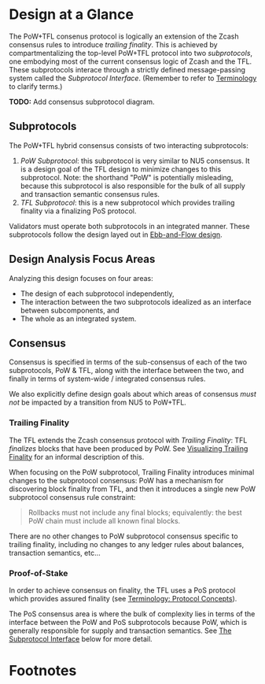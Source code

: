 # Design at a Glance

The PoW+TFL consenus protocol is logically an extension of the Zcash consensus rules to introduce *trailing finality*. This is achieved by compartmentalizing the top-level PoW+TFL protocol into two *subprotocols*, one embodying most of the current consensus logic of Zcash and the TFL. These subprotocols interace through a strictly defined message-passing system called the *Subprotocol Interface*. (Remember to refer to [Terminology](../terminology.md) to clarify terms.)

**TODO:** Add consensus subprotocol diagram.

## Subprotocols

The PoW+TFL hybrid consensus consists of two interacting subprotocols:

1. *PoW Subprotocol*: this subprotocol is very similar to NU5 consensus. It is a design goal of the TFL design to minimize changes to this subprotocol. Note: the shorthand "PoW" is potentially misleading, because this subprotocol is also responsible for the bulk of all supply and transaction semantic consensus rules.
2. *TFL Subprotocol*: this is a new subprotocol which provides trailing finality via a finalizing PoS protocol.

Validators must operate both subprotocols in an integrated manner. These subprotocols follow the design layed out in [Ebb-and-Flow design](../references.md#ebb-and-flow-protocols).

## Design Analysis Focus Areas

Analyzing this design focuses on four areas:

- The design of each subprotocol independently,
- The interaction between the two subprotocols idealized as an interface between subcomponents, and
- The whole as an integrated system.

## Consensus

Consensus is specified in terms of the sub-consensus of each of the two subprotocols, PoW & TFL, along with the interface between the two, and finally in terms of system-wide / integrated consensus rules.

We also explicitly define design goals about which areas of consensus _must not_ be impacted by a transition from NU5 to PoW+TFL.

### Trailing Finality

The TFL extends the Zcash consensus protocol with *Trailing Finality*: TFL *finalizes* blocks that have been produced by PoW. See [Visualizing Trailing Finality](../introduction/visualizing-trailing-finality.md) for an informal description of this.

When focusing on the PoW subprotocol, Trailing Finality introduces minimal changes to the subprotocol consensus: PoW has a mechanism for discovering block finality from TFL, and then it introduces a single new PoW subprotocol consensus rule constraint:

> Rollbacks must not include any final blocks; equivalently: the best PoW chain must include all known final blocks.

There are no other changes to PoW subprotocol consensus specific to trailing finality, including no changes to any ledger rules about balances, transaction semantics, etc…

### Proof-of-Stake

In order to achieve consensus on finality, the TFL uses a PoS protocol which provides assured finality (see [Terminology: Protocol Concepts](../terminology.md#protocol_concepts)).

The PoS consensus area is where the bulk of complexity lies in terms of the interface between the PoW and PoS subprotocols because PoW, which is generally responsible for supply and transaction semantics. See [The Subprotocol Interface](#the-subprotocol-interface) below for more detail.

# Footnotes

[^new-mainnet-precursors]: If new consensus changes are deployed to Zcash mainnet prior to PoW+TFL design finalization, this design must be updated to refer to the new delta (e.g. by reanalyzing all changes against NU6 or NU7, etc…)
